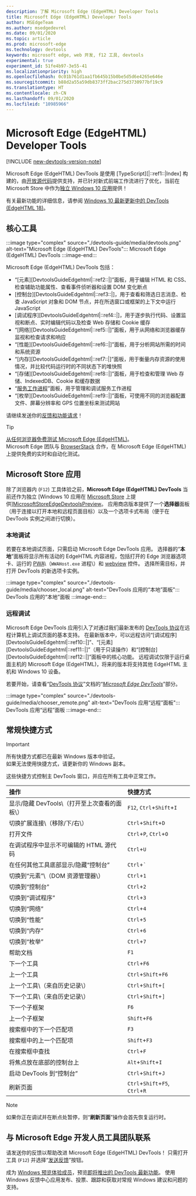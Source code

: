 ```yaml
---
description: 了解 Microsoft Edge (EdgeHTML) Developer Tools
title: Microsoft Edge (EdgeHTML) Developer Tools
author: MSEdgeTeam
ms.author: msedgedevrel
ms.date: 09/01/2020
ms.topic: article
ms.prod: microsoft-edge
ms.technology: devtools
keywords: microsoft edge, web 开发, f12 工具, devtools
experimental: true
experiment_id: 51fe4b97-3e55-41
ms.localizationpriority: high
ms.openlocfilehash: 0c01b761d1aa1fb645b15b0be5d5d6e4265e646e
ms.sourcegitcommit: b88d2a55a59db8373ff2bac275d3730977bf19c9
ms.translationtype: HT
ms.contentlocale: zh-CN
ms.lasthandoff: 09/01/2020
ms.locfileid: "10985966"
---
```

# Microsoft Edge (EdgeHTML) Developer Tools  

[!INCLUDE [new-devtools-version-note](includes/new-devtools-version-note.md)]  

Microsoft Edge \(EdgeHTML\) DevTools 是使用 [TypeScript][|::ref1::|Index] 构建的，由[开放源代码][GithubMicrosoftChakracore]提供支持，并已针对新式前端工作流进行了优化，当前在 Microsoft Store 中作为[独立 Windows 10 应用][MicrosoftStoreEdgeDevtoolsPreview]提供！  

有关最新功能的详细信息，请参阅 [Windows 10 最新更新中的 DevTools (EdgeHTML 18)][DevtoolsGuideEdgehtmlWhatsnew]。  

## 核心工具  

:::image type="complex" source="./devtools-guide/media/devtools.png" alt-text="Microsoft Edge (EdgeHTML) DevTools":::
   Microsoft Edge (EdgeHTML) DevTools
:::image-end:::

<!--![Microsoft Edge \(EdgeHTML\) DevTools][ImageDevtoolsEdgehtml]  -->  

Microsoft Edge \(EdgeHTML\) DevTools 包括：  

*   “[元素][DevtoolsGuideEdgehtml|::ref2::|]”面板，用于编辑 HTML 和 CSS、检查辅助功能属性、查看事件侦听器和设置 DOM 变化断点  
*   [控制台][DevtoolsGuideEdgehtml|::ref3::|]，用于查看和筛选日志消息、检查 JavaScript 对象和 DOM 节点，并在所选窗口或框架的上下文中运行 JavaScript  
*   [调试程序][DevtoolsGuideEdgehtml|::ref4::|]，用于逐步执行代码、设置监视和断点、实时编辑代码以及检查 Web 存储和 Cookie 缓存  
*   “[网络][DevtoolsGuideEdgehtml|::ref5::|]”面板，用于从网络和浏览器缓存监视和检查请求和响应  
*   “[性能][DevtoolsGuideEdgehtml|::ref6::|]”面板，用于分析网站所需的时间和系统资源  
*   “[内存][DevtoolsGuideEdgehtml|::ref7::|]”面板，用于衡量内存资源的使用情况，并比较代码运行时的不同状态下的堆快照  
*   “[存储][DevtoolsGuideEdgehtml|::ref8::|]”面板，用于检查和管理 Web 存储、IndexedDB、Cookie 和缓存数据  
*   “[服务工作进程][DevtoolsGuideEdgehtmlServiceworkers]”面板，用于管理和调试服务工作进程  
*   “[枚举][DevtoolsGuideEdgehtml|::ref9::|]”面板，可使用不同的浏览器配置文件、屏幕分辨率和 GPS 位置坐标来测试网站  

请继续发送你的[反馈和功能请求](#getting-in-touch-with-the-microsoft-edge-devtools-team)！  

> [!TIP]
> [从任何浏览器免费测试 Microsoft Edge \(EdgeHTML)][BrowserstackEdgehtml]。  
> Microsoft Edge 团队与 [BrowserStack][BrowserstackEdgehtml] 合作，在 Microsoft Edge \(EdgeHTML) 上提供免费的实时和自动化测试。  

## Microsoft Store 应用  

除了浏览器内 \(`F12`\) 工具体验之前，**Microsoft Edge \(EdgeHTML\) DevTools** 当前还作为独立 [Windows 10 应用在 [Microsoft Store][DevtoolsGuideEdgehtmlWhatsnew] 上提供][MicrosoftStoreEdgeDevtoolsPreview]。  应用商店版本提供了一个**选择器**面板（用于连接以打开本地和远程页面目标）以及一个选项卡式布局（便于在 DevTools 实例之间进行切换）。  

### 本地调试  

若要在本地调试页面，只需启动 Microsoft Edge DevTools 应用。  选择器的“**本地**”面板将显示所有活动的 EdgeHTML 内容进程，包括打开的 Edge 浏览器选项卡、运行的 [PWA][PwasEdgehtmlIndex]\（`WWAHost.exe` 进程\）和 [webview][HostingWebview] 控件。  选择所需目标，并打开 DevTools 的新选项卡实例。  

:::image type="complex" source="./devtools-guide/media/chooser_local.png" alt-text="DevTools 应用的“本地”面板":::
   DevTools 应用的“本地”面板
:::image-end:::

<!--![DevTools app Local panel][ImageDevtoolsGuideEdgehtmlChooselocal]  -->  

### 远程调试  

Microsoft Edge DevTools 应用引入了对通过我们最新发布的 [DevTools 协议][DevtoolsProtocolEdgehtmlIndex]在远程计算机上调试页面的基本支持。  在最新版本中，可以远程访问“[调试程序][DevtoolsGuideEdgehtml|::ref10::|]”、“[元素][DevtoolsGuideEdgehtml|::ref11::|]”（用于只读操作）和“[控制台][DevtoolsGuideEdgehtml|::ref12::|]”面板中的核心功能。  远程调试仅限于运行桌面主机的 Microsoft Edge \(EdgeHTML\)，将来的版本将支持其他 EdgeHTML 主机和 Windows 10 设备。  

若要开始，请查看“[DevTools 协议][DevtoolsProtocolEdgehtmlIndex]”文档的“[*Microsoft Edge DevTools*][DevtoolsProtocolEdgehtmlClientsEdgePreview]”部分。  

:::image type="complex" source="./devtools-guide/media/chooser_remote.png" alt-text="DevTools 应用“远程”面板":::
   DevTools 应用“远程”面板
:::image-end:::

<!--![DevTools app Remote panel][ImageDevtoolsGuideEdgehtmlRemote]  -->  

## 常规快捷方式  

> [!IMPORTANT]
> 所有快捷方式都已在最新 Windows 版本中验证。  
> 如果无法使用快捷方式，请更新你的 Windows 副本。  

这些快捷方式控制主 DevTools 窗口，并应在所有工具中正常工作。  

| 操作 | 快捷方式 |  
|:--- |:--- |  
| 显示/隐藏 DevTools\（打开至上次查看的面板\） | `F12`, `Ctrl`+`Shift`+`I` |  
| 切换扩展连接\（移除/下/右\） | `Ctrl`+`Shift`+`D` |  
| 打开文件 | `Ctrl`+`P`, `Ctrl`+`O` |  
| 在调试程序中显示不可编辑的 HTML 源代码 | `Ctrl`+`U` |  
| 在任何其他工具底部显示/隐藏“控制台”  | `Ctrl`+`` ` `` |  
| 切换到“元素”\（DOM 资源管理器\） | `Ctrl`+`1` |  
| 切换到“控制台” |  `Ctrl`+`2` |  
| 切换到“调试程序” | `Ctrl`+`3` |  
| 切换到“网络” | `Ctrl`+`4` |  
| 切换到“性能” | `Ctrl`+`5` |  
| 切换到“内存” | `Ctrl`+`6` |  
| 切换到“枚举” | `Ctrl`+`7` |  
| 帮助文档 | `F1` |  
| 下一个工具 | `Ctrl`+`F6` |  
| 上一个工具 | `Ctrl`+`Shift`+`F6` |  
| 上一个工具\（来自历史记录\） | `Ctrl`+`Shift`+`[` |  
| 下一个工具\（来自历史记录\） | `Ctrl`+`Shift`+`]` |  
| 下一个子框架 | `F6` |  
| 上一个子框架 | `Shift`+`F6` |  
| 搜索框中的下一个匹配项 | `F3` |  
| 搜索框中的上一个匹配项 | `Shift`+`F3` |  
| 在搜索框中查找 | `Ctrl`+`F` |  
| 将焦点放在底部的控制台上 | `Alt`+`Shift`+`I` |  
| 启动 DevTools 到“控制台” | `Ctrl`+`Shift`+`J` |  
| 刷新页面 | `Ctrl`+`Shift`+`F5`, `Ctrl`+`R` |  

> [!NOTE]
> 如果你正在调试并在断点处暂停，则“**刷新页面**”操作会首先恢复运行时。  

## 与 Microsoft Edge 开发人员工具团队联系  

请发送你的反馈以帮助改进 Microsoft Edge \(EdgeHTML\) DevTools！  只需打开工具 \(`F12`\) 并选择“[发送反馈](#microsoft-edge-edgehtml-developer-tools)”按钮。  

成为 [Windows 预览体验成员][WindowsInsiderProgram]，预览[即将推出的 DevTools 最新功能][DevtoolsGuideEdgehtmlWhatsnew]。  使用 Windows 反馈中心应用发布、投票、跟踪和获取对常规 Windows 建议和问题的支持。  

<!-- image links  -->  

<!--[ImageDevtoolsEdgehtml]: /microsoft-edge/devtools-guide/media/devtools.png "Microsoft Edge (EdgeHTML) DevTools"  -->  
<!--[ImageDevtoolsGuideEdgehtmlChooselocal]: /microsoft-edge/devtools-guide/media/chooser_local.png "DevTools app Local panel"  -->  
<!--[ImageDevtoolsGuideEdgehtmlRemote]: /microsoft-edge/devtools-guide/media/chooser_remote.png "DevTools app Remote panel"  -->  

<!-- links  -->  

[DevtoolsGuideEdgehtmlConsole]: /microsoft-edge/devtools-guide/console "控制台"  
[DevtoolsGuideEdgehtmlDebugger]: /microsoft-edge/devtools-guide/debugger "调试程序"  
[DevtoolsGuideEdgehtmlElements]: /microsoft-edge/devtools-guide/elements "元素"  
[DevtoolsGuideEdgehtmlEmulation]: /microsoft-edge/devtools-guide/emulation "枚举"  
[DevtoolsGuideEdgehtmlMemory]: /microsoft-edge/devtools-guide/memory "内存"  
[DevtoolsGuideEdgehtmlNetwork]: /microsoft-edge/devtools-guide/network "网络"  
[DevtoolsGuideEdgehtmlPerformance]: /microsoft-edge/devtools-guide/performance "性能"  
[DevtoolsGuideEdgehtmlServiceworkers]: /microsoft-edge/devtools-guide/service-workers "服务工作进程"  
[DevtoolsGuideEdgehtmlStorage]: /microsoft-edge/devtools-guide/storage "存储"  
[DevtoolsGuideEdgehtmlWhatsnew]: /microsoft-edge/devtools-guide/whats-new "最新 Windows 10 更新中的 DevTools (EdgeHTML 18)"  
[DevtoolsProtocolEdgehtmlIndex]: /microsoft-edge/devtools-protocol/index "Microsoft Edge (EdgeHTML) DevTools 协议"  
[DevtoolsProtocolEdgehtmlClientsEdgePreview]: /microsoft-edge/devtools-protocol/0.1/clients.md#microsoft-edge-devtools-preview "Microsoft Edge DevTools Preview-DevTools 协议客户端"  
[HostingWebview]: /microsoft-edge/hosting/webview "Windows 10 应用的 WebView (EdgeHTML)"  
[PwasEdgehtmlIndex]: /microsoft-edge/progressive-web-apps-edgehtml/index "Windows 上的渐进式 Web 应用 (EdgeHTML)"  

[MicrosoftStoreEdgeDevtoolsPreview]: https://www.microsoft.com/store/p/microsoft-edge-devtools-preview/9mzbfrmz0mnj "Microsoft Edge DevTools 预览版"  

[WindowsInsiderProgram]: https://insider.windows.com "Windows 预览体验计划"  

[BrowserstackEdgehtml]: https://www.browserstack.com/test-on-microsoft-edge-browser "Microsoft Edge 浏览器免费测试 | BrowserStack"  

[GithubMicrosoftChakracore]: https://github.com/Microsoft/ChakraCore "microsoft/ChakraCore | GitHub"  

[TypeScriptIndex]: https://www.typescriptlang.org "TypeScript"  
